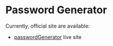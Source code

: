 # Password Generator


Currently, official site are available:

- [passwordGenerator](https://01passwordgenerator.netlify.app/) live site


